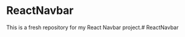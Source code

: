 # ReactNavbar

This is a fresh repository for my React Navbar project.#   R e a c t N a v b a r  
 